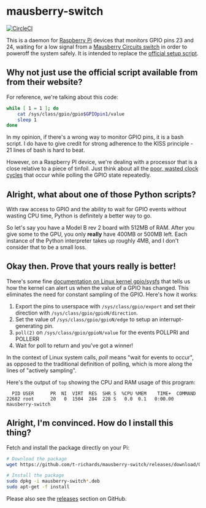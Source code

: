 # mausberry-switch

[![CircleCI](https://circleci.com/gh/t-richards/mausberry-switch.svg?style=shield)](https://circleci.com/gh/t-richards/mausberry-switch)

This is a daemon for [Raspberry Pi][rpi] devices that monitors GPIO pins 23 and
24, waiting for a low signal from a [Mausberry Circuits switch][mausberry-circuits]
in order to poweroff the system safely. It is intended to replace the
[official setup script][mausberry-script].

## Why not just use the official script available from  from their website?

For reference, we're talking about this code:

```bash
while [ 1 = 1 ]; do
    cat /sys/class/gpio/gpio$GPIOpin1/value
    sleep 1
done
```

In my opinion, if there's a wrong way to monitor GPIO pins, it is a bash script.
I do have to give credit for strong adherence to the KISS principle -  21 lines
of bash is hard to beat.

However, on a Raspberry PI device, we're dealing with a processor that is a
close relative to a piece of tinfoil. Just think about all the
[poor, wasted clock cycles][wasted-clock] that occur while polling the GPIO
state repeatedly.

## Alright, what about one of those Python scripts?

With raw access to GPIO and the ability to wait for GPIO events without wasting
CPU time, Python is definitely a better way to go.

So let's say you have a Model B rev 2 board with 512MB of RAM. After you give
some to the GPU, you only **really** have 400MB or 500MB left. Each instance of
the Python interpreter takes up roughly 4MB, and I don't consider that to be a
small loss.

## Okay then. Prove that yours really is better!

There's some fine [documentation on Linux kernel gpio/sysfs][gpio-sysfs] that
tells us how the kernel can alert us when the value of a GPIO has changed. This
eliminates the need for constant sampling of the GPIO. Here's how it works:

1. Export the pins to userspace with `/sys/class/gpio/export` and set their direction with `/sys/class/gpio/gpioN/direction`.
2. Set the value of `/sys/class/gpio/gpioN/edge` to setup an interrupt-generating pin.
3. `poll(2)` on `/sys/class/gpio/gpioN/value` for the events POLLPRI and POLLERR
4. Wait for poll to return and you've got a winner!

In the context of Linux system calls, *poll* means "wait for events to occur",
as opposed to the traditional definition of polling, which is more along the
lines of "actively sampling".

Here's the output of `top` showing the CPU and RAM usage of this program:

      PID USER      PR  NI  VIRT  RES  SHR S  %CPU %MEM    TIME+  COMMAND
    22682 root      20   0  1504  284  228 S   0.0  0.1   0:00.00 mausberry-switch

## Alright, I'm convinced. How do I install this thing?

Fetch and install the package directly on your Pi:

```bash
# Download the package
wget https://github.com/t-richards/mausberry-switch/releases/download/0.8/mausberry-switch_0.8_armhf.deb

# Install the package
sudo dpkg -i mausberry-switch*.deb
sudo apt-get -f install
```

Please also see the [releases][releases] section on GitHub.

[build-doc]: doc/building.md
[gpio-sysfs]: https://www.kernel.org/doc/Documentation/gpio/sysfs.txt
[mausberry-circuits]: http://mausberrycircuits.com/
[mausberry-script]: http://files.mausberrycircuits.com/setup.sh
[releases]: https://github.com/t-richards/mausberry-switch/releases
[rpi]: http://www.raspberrypi.org/
[wasted-clock]: http://www.raspberrypi.org/phpBB3/viewtopic.php?t=63561
